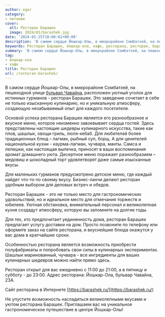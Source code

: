 ```yaml
---
author: egor
category:
- питание
cover:
  alt: Ресторан Барашек
  image: 2024/01/barashek.jpg
date: '2024-01-25T10:00:02+00:00'
description: 'В самом сердце Йошкар-Олы, в микрорайоне Сомбатхей, на пешеходной улице бульвар Чавайна, расположен уютный уголок для истинных гурманов - ресторан...'
keywords: Ресторан Барашек, йошкар-ола, кафе, ресторана, ресторан, барашек, йошкар, меню, олы, бульвар, чавайна, гурманов, это, только, атмосферу, является, шашлык, лагман
summary: 'В самом сердце Йошкар-Олы, в микрорайоне Сомбатхей, на пешеходной улице бульвар Чавайна, расположен уютный уголок для истинных гурманов - ресторан...'
tag:
- йошкар-ола
- кафе
title: Ресторан Барашек
url: /restoran-barashek/
---
```


В самом сердце Йошкар-Олы, в микрорайоне Сомбатхей, на пешеходной улице [бульвар Чавайна](/chavajna/), расположен уютный уголок для истинных гурманов \- ресторан Барашек. Это заведение сочетает в себе не только изысканную кулинарию, но и уникальную атмосферу, создающую незабываемый опыт для каждого посетителя.

Основой успеха ресторана Барашек является его разнообразное и вкусное меню, которое неизменно завоевывает сердца гостей. Здесь представлены настоящие шедевры кулинарного искусства, такие как плов, шашлык, овощи гриль, люля\-кебаб. Для любителей более традиционных блюд – лагман, рыбный суп, борщ. А для ценителей национальной кухни \- каурма\-лагман, чучвара, манты. Самса и лепешки, как настоящая выпечка, приносят в ваши воспоминания аромат домашнего уюта. Десертное меню поражает разнообразием – медовиш и шоколадный торт удовлетворят даже самые изысканные вкусы.

Для маленьких гурманов предусмотрено детское меню, где каждый найдет что\-то по своему вкусу. Бизнес\-ланчи делают ресторан удобным выбором для деловых встреч и обедов.

Ресторан Барашек \- это не только место для гастрономических удовольствий, но и идеальное место для отмечания торжеств и юбилеев. Уютная обстановка, внимательный персонал и великолепная кухня создадут атмосферу, которую вы запомните на долгие годы.

Для тех, кто предпочитает уединенность дома, ресторан Барашек предлагает услугу доставки на дом. Просто позвоните по телефону или оформите заказ на сайте ресторана, и вкуснейшие блюда окажутся у вас дома в кратчайшие сроки.

Особенностью ресторана является возможность приобрести полуфабрикаты и попробовать свои силы в кулинарных экспериментах. Шашлык маринованный, чучвара \- все ингредиенты для ваших кулинарных шедевров можно найти прямо здесь.

Ресторан открыт для вас ежедневно с 11:00 до 21:00, а в пятницу и субботу - до 23:00. Адрес ресторана: Йошкар-Ола, бульвар Чавайна, 23А.

Сайт ресторана в Интернете [https://barashek.ru/](https://barashek.ru/)

Не упустите возможность насладиться великолепными вкусами и уютом ресторана Барашек. Приглашаем вас на уникальное гастрономическое путешествие в центре Йошкар-Олы!